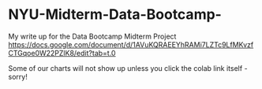 # NYU-Midterm-Data-Bootcamp-
My write up for the Data Bootcamp Midterm Project 
https://docs.google.com/document/d/1AVuKQRAEEYhRAMi7LZTc9LfMKvzfCTGqoe0W22PZlK8/edit?tab=t.0

Some of our charts will not show up unless you click the colab link itself - sorry! 

